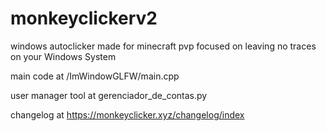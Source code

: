 # monkeyclickerv2

windows autoclicker made for minecraft pvp
focused on leaving no traces on your Windows System

main code at /ImWindowGLFW/main.cpp

user manager tool at gerenciador_de_contas.py

changelog at https://monkeyclicker.xyz/changelog/index


